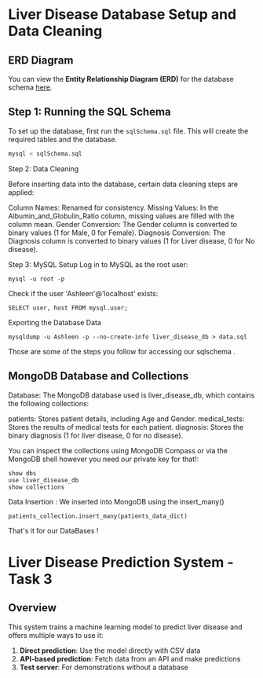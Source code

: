 # Liver Disease Database Setup and Data Cleaning

## ERD Diagram
You can view the **Entity Relationship Diagram (ERD)** for the database schema [here](https://dbdocs.io/a.chivanga/liverdb?view=table_structure).

## Step 1: Running the SQL Schema

To set up the database, first run the `sqlSchema.sql` file. This will create the required tables and the database.

```bash
mysql < sqlSchema.sql
````
Step 2: Data Cleaning

Before inserting data into the database, certain data cleaning steps are applied:

Column Names: Renamed for consistency.
Missing Values: In the Albumin_and_Globulin_Ratio column, missing values are filled with the column mean.
Gender Conversion: The Gender column is converted to binary values (1 for Male, 0 for Female).
Diagnosis Conversion: The Diagnosis column is converted to binary values (1 for Liver disease, 0 for No disease).

Step 3: MySQL Setup
Log in to MySQL as the root user:

```
mysql -u root -p
`````

Check if the user 'Ashleen'@'localhost' exists:
````
SELECT user, host FROM mysql.user;
````
Exporting the Database Data 
````
mysqldump -u Ashleen -p --no-create-info liver_disease_db > data.sql
````
Those are some of the steps you follow for accessing our sqlschema . 


## MongoDB Database and Collections
Database:
The MongoDB database used is liver_disease_db, which contains the following collections:

patients: Stores patient details, including Age and Gender.
medical_tests: Stores the results of medical tests for each patient.
diagnosis: Stores the binary diagnosis (1 for liver disease, 0 for no disease).

You can inspect the collections using MongoDB Compass or via the MongoDB shell however you need our private key for that!:
````
show dbs
use liver_disease_db
show collections
````
Data Insertion :
We inserted into MongoDB using the insert_many()
````
patients_collection.insert_many(patients_data_dict)
````
That's it for our DataBases !
# Liver Disease Prediction System - Task 3

## Overview
This system trains a machine learning model to predict liver disease and offers multiple ways to use it:

1. **Direct prediction**: Use the model directly with CSV data
2. **API-based prediction**: Fetch data from an API and make predictions
3. **Test server**: For demonstrations without a database
